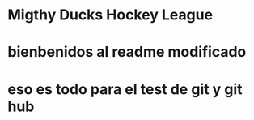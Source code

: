 # Migthy Ducks Hockey League
# bienbenidos al readme modificado
# eso es todo para el test de git y git hub